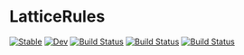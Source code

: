 # LatticeRules

[![Stable](https://img.shields.io/badge/docs-stable-blue.svg)](https://PieterjanRobbe.github.io/LatticeRules.jl/stable)
[![Dev](https://img.shields.io/badge/docs-dev-blue.svg)](https://PieterjanRobbe.github.io/LatticeRules.jl/dev)
[![Build Status](https://github.com/PieterjanRobbe/LatticeRules.jl/workflows/CI/badge.svg)](https://github.com/PieterjanRobbe/LatticeRules.jl/actions)
[![Build Status](https://travis-ci.com/PieterjanRobbe/LatticeRules.jl.svg?branch=master)](https://travis-ci.com/PieterjanRobbe/LatticeRules.jl)
[![Build Status](https://ci.appveyor.com/api/projects/status/github/PieterjanRobbe/LatticeRules.jl?svg=true)](https://ci.appveyor.com/project/PieterjanRobbe/LatticeRules-jl)
